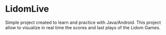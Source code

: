 # LidomLive
Simple project created to learn and practice with Java/Android. This project allow to visualize in real time the scores and last plays of the Lidom Games.
